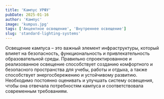 ```yaml
---
title: 'Кампус УРФУ'
pubDate: 2025-01-16
author: 'Кампус'
image: 'kumpus.jpg'
tags: ['Акцентное освещение', 'Внутреннее освещение']
slug: 'standard-lighting-systems' 
---
```


Освещение кампуса – это важный элемент инфраструктуры, который влияет на безопасность, функциональность и привлекательность образовательной среды. Правильно спроектированное и реализованное освещение способствует созданию комфортного и безопасного пространства для учебы, работы и отдыха, а также способствует энергосбережению и устойчивому развитию. Необходимо постоянно оценивать и улучшать систему освещения, чтобы она отвечала потребностям кампуса и соответствовала современным требованиям.






